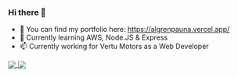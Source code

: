 ### Hi there 👋

- 🔭 You can find my portfolio here: https://algrenpauna.vercel.app/
- 🌱 Currently learning AWS, Node.JS & Express
- 📫 Currently working for Vertu Motors as a Web Developer

<a href="https://github.com/anuraghazra/github-readme-stats">
  <img align="center" src="https://github-readme-stats.vercel.app/api?username=algren123&theme=bear&hide=issues&show_icons=true" />
</a>
<a href="https://github.com/anuraghazra/convoychat">
  <img align="center" src="https://github-readme-stats.vercel.app/api/top-langs/?username=algren123&theme=bear&layout=compact" />
</a>

